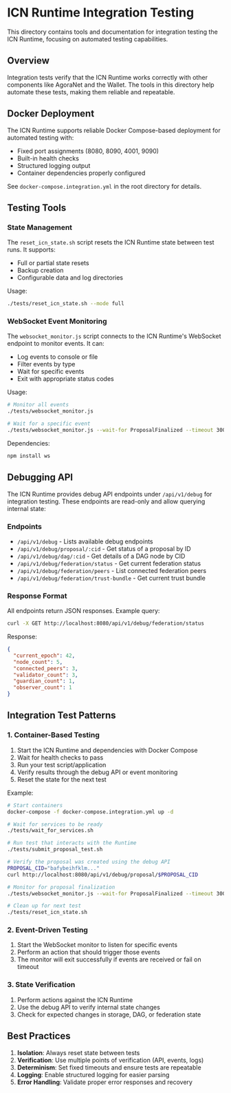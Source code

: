 # ICN Runtime Integration Testing

This directory contains tools and documentation for integration testing the ICN Runtime, focusing on automated testing capabilities.

## Overview

Integration tests verify that the ICN Runtime works correctly with other components like AgoraNet and the Wallet. The tools in this directory help automate these tests, making them reliable and repeatable.

## Docker Deployment

The ICN Runtime supports reliable Docker Compose-based deployment for automated testing with:

- Fixed port assignments (8080, 8090, 4001, 9090)
- Built-in health checks
- Structured logging output
- Container dependencies properly configured

See `docker-compose.integration.yml` in the root directory for details.

## Testing Tools

### State Management

The `reset_icn_state.sh` script resets the ICN Runtime state between test runs. It supports:

- Full or partial state resets
- Backup creation
- Configurable data and log directories

Usage:
```bash
./tests/reset_icn_state.sh --mode full
```

### WebSocket Event Monitoring

The `websocket_monitor.js` script connects to the ICN Runtime's WebSocket endpoint to monitor events. It can:

- Log events to console or file
- Filter events by type
- Wait for specific events
- Exit with appropriate status codes

Usage:
```bash
# Monitor all events
./tests/websocket_monitor.js

# Wait for a specific event
./tests/websocket_monitor.js --wait-for ProposalFinalized --timeout 30000
```

Dependencies:
```bash
npm install ws
```

## Debugging API

The ICN Runtime provides debug API endpoints under `/api/v1/debug` for integration testing. These endpoints are read-only and allow querying internal state:

### Endpoints

- `/api/v1/debug` - Lists available debug endpoints
- `/api/v1/debug/proposal/:cid` - Get status of a proposal by ID
- `/api/v1/debug/dag/:cid` - Get details of a DAG node by CID
- `/api/v1/debug/federation/status` - Get current federation status
- `/api/v1/debug/federation/peers` - List connected federation peers
- `/api/v1/debug/federation/trust-bundle` - Get current trust bundle

### Response Format

All endpoints return JSON responses. Example query:

```bash
curl -X GET http://localhost:8080/api/v1/debug/federation/status
```

Response:
```json
{
  "current_epoch": 42,
  "node_count": 5,
  "connected_peers": 3,
  "validator_count": 3,
  "guardian_count": 1,
  "observer_count": 1
}
```

## Integration Test Patterns

### 1. Container-Based Testing

1. Start the ICN Runtime and dependencies with Docker Compose
2. Wait for health checks to pass
3. Run your test script/application
4. Verify results through the debug API or event monitoring
5. Reset the state for the next test

Example:
```bash
# Start containers
docker-compose -f docker-compose.integration.yml up -d

# Wait for services to be ready
./tests/wait_for_services.sh

# Run test that interacts with the Runtime
./tests/submit_proposal_test.sh

# Verify the proposal was created using the debug API
PROPOSAL_CID="bafybeihfklm..."
curl http://localhost:8080/api/v1/debug/proposal/$PROPOSAL_CID

# Monitor for proposal finalization
./tests/websocket_monitor.js --wait-for ProposalFinalized --timeout 30000

# Clean up for next test
./tests/reset_icn_state.sh
```

### 2. Event-Driven Testing

1. Start the WebSocket monitor to listen for specific events
2. Perform an action that should trigger those events
3. The monitor will exit successfully if events are received or fail on timeout

### 3. State Verification

1. Perform actions against the ICN Runtime
2. Use the debug API to verify internal state changes
3. Check for expected changes in storage, DAG, or federation state

## Best Practices

1. **Isolation**: Always reset state between tests
2. **Verification**: Use multiple points of verification (API, events, logs)
3. **Determinism**: Set fixed timeouts and ensure tests are repeatable
4. **Logging**: Enable structured logging for easier parsing
5. **Error Handling**: Validate proper error responses and recovery 